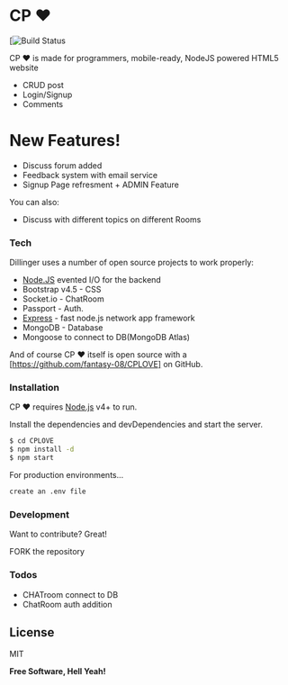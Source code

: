 # CP ❤️

[![Build Status](https://murmuring-mesa-21077.herokuapp.com/)

CP ❤️ is made for programmers, mobile-ready, NodeJS powered HTML5  website

  - CRUD post
  - Login/Signup
  - Comments

# New Features!

  - Discuss forum added 
  - Feedback system with email service
  - Signup Page refresment + ADMIN Feature


You can also:
  - Discuss with different topics on different Rooms

### Tech

Dillinger uses a number of open source projects to work properly:

* [Node.JS]  evented I/O for the backend
* Bootstrap v4.5 - CSS
* Socket.io - ChatRoom
* Passport - Auth.
* [Express] - fast node.js network app framework 
* MongoDB -  Database
* Mongoose to connect to DB(MongoDB Atlas)

And of course CP ❤️ itself is open source with a [https://github.com/fantasy-08/CPLOVE] on GitHub.

### Installation

CP ❤️  requires [Node.js](https://nodejs.org/) v4+ to run.

Install the dependencies and devDependencies and start the server.

```sh
$ cd CPLOVE
$ npm install -d
$ npm start
```

For production environments...

```sh
create an .env file
```
### Development

Want to contribute? Great!

FORK the repository 

### Todos

 - CHATroom connect to DB
 - ChatRoom auth addition

License
----

MIT

**Free Software, Hell Yeah!**

[//]: # (These are reference links used in the body of this note and get stripped out when the markdown processor does its job. There is no need to format nicely because it shouldn't be seen. Thanks SO - http://stackoverflow.com/questions/4823468/store-comments-in-markdown-syntax)

   [node.js]: <http://nodejs.org>
   [express]: <http://expressjs.com>

